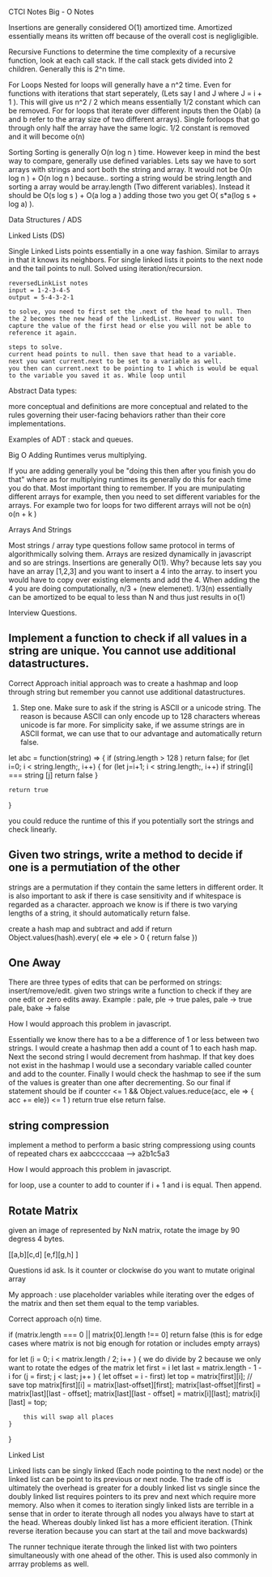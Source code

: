 CTCI Notes 
Big - O Notes 

Insertions are generally considered O(1) amortized time. Amortized essentially means its written off because of the overall cost is negligligible. 

Recursive Functions 
to determine the time complexity of a recursive function, look at each call stack. If the call stack gets divided into 2 children. Generally this is 2^n time. 

For Loops 
Nested for loops will generally have a n^2 time. Even for functions with iterations that start seperately, (Lets say I and J where J = i + 1 ). This will give us n^2 / 2 which means essentially 1/2 constant which can be removed. For for loops that iterate over different inputs then the O(ab) (a and b refer to the array size of two different arrays). Single forloops that go through only half the array have the same logic. 1/2 constant is removed and it will become o(n) 

Sorting 
Sorting is generally O(n log n ) time. However keep in mind the best way to compare, generally use defined variables. Lets say we have to sort arrays with strings and sort both the string and array. It would not be O(n log n ) + O(n log n ) because.. sorting a string would be string.length and sorting a array would be array.length (Two different variables). Instead it should be O(s log s ) + O(a log a )
adding those two you get O( s*a(log s + log a) ). 


Data Structures / ADS

Linked Lists (DS) 

Single Linked Lists 
points essentially in a one way fashion. Similar to arrays in that it knows its neighbors. For single linked lists it points to the next node and the tail points to null. Solved using iteration/recursion. 

    reversedLinkList notes 
    input = 1-2-3-4-5
    output = 5-4-3-2-1 

    to solve, you need to first set the .next of the head to null. Then the 2 becomes the new head of the linkedList. However you want to capture the value of the first head or else you will not be able to reference it again. 

    steps to solve. 
    current head points to null. then save that head to a variable.
    next you want current.next to be set to a variable as well.
    you then can current.next to be pointing to 1 which is would be equal to the variable you saved it as. While loop until 
 
Abstract Data types: 

more conceptual and definitions are more conceptual and related to the rules governing their user-facing behaviors rather than their core implementations.

Examples of ADT : stack and queues. 


Big O Adding Runtimes verus multiplying. 

If you are adding generally youl be "doing this then after you finish you do that" where as for multiplying runtimes its generally do this for each time you do that. 
Most important thing to remember. If you are munipulating different arrays for example, then you need to set different variables for the arrays. For example two for loops for two different arrays will not be o(n) 
o(n + k ) 

Arrays And Strings 

Most strings / array type questions follow same protocol in terms of algorithmically solving them. 
Arrays are resized dynamically in javascript and so are strings. 
Insertions are generally O(1). Why? because lets say you have an array [1,2,3] and you want to insert a 4 into the array. to insert you would have to copy over existing elements and add the 4. When adding the 4 you are doing computationally, n/3 + (new elemenet). 1/3(n) essentially can be amortized to be equal to less than N and thus just results in o(1) 

Interview Questions. 

## Implement a function to check if all values in a string are unique. You cannot use additional datastructures.

Correct Approach 
initial approach was to create a hashmap and loop through string but remember you cannot use additional datastructures. 
1. Step one. Make sure to ask if the string is ASCII or a unicode string. The reason is because ASCII can only encode up to 128 characters whereas unicode is far more. For simplicity sake, if we assume strings are in ASCII format, we can use that to our advantage and automatically return false.

let abc = function(string) => {
    if (string.length > 128 ) return false; 
    for (let i=0; i < string.length;, i++) {
        for (let j=i+1; i < string.length;, i++)
         if string[i] === string [j] 
            return false 
    }

    return true 
}

you could reduce the runtime of this if you potentially sort the strings and check linearly. 

## Given two strings, write a method to decide if one is a permutiation of the other
strings are a permutation if they contain the same letters in different order. It is also important to ask if there is case sensitivity and if whitespace is regarded as a character. 
approach we know is if there is two varying lengths of a string, it should automatically return false.

create a hash map and subtract and add if return Object.values(hash).every( ele => ele > 0 {
    return false 
})

## One Away 
There are three types of edits that can be performed on strings: insert/remove/edit. given two strings write a function to check if they are one edit or zero edits away.
Example :
pale, ple -> true
pales, pale -> true
pale, bake -> false 

How I would approach this problem in javascript. 

Essentially we know there has to a be a difference of 1 or less between two strings. I would create a hashmap then add a count of 1 to each hash map. Next the second string I would decrement from hashmap. If that key does not exist in the hashmap I would use a secondary variable called counter and add to the counter. Finally I would check the hashmap to see if the sum of the values is greater than one after decrementing. So our final if statement should be if counter <= 1 && Object.values.reduce(acc, ele => { acc += ele}) <= 1 ) return true else return false. 

## string compression 
implement a method to perform a basic string compressiong using counts of repeated chars 
ex aabcccccaaa --> a2b1c5a3 

How I would approach this problem in javascript. 

for loop, use a counter to add to counter if i + 1 and i is equal. Then append. 

## Rotate Matrix 

given an image of represented by NxN matrix, rotate the image by 90 degress 4 bytes. 

[[a,b][c,d]
 [e,f][g,h] 
]

Questions id ask. Is it counter or clockwise
do you want to mutate original array

My approach : use placeholder variables while iterating over the edges of the matrix and then set them equal to the temp variables.

Correct approach o(n) time. 

if (matrix.length === 0 || matrix[0].length !== 0] return false (this is for edge cases where matrix is not big enough for rotation or includes empty arrays)

for let (i = 0; i < matrix.length / 2; i++ ) {  we do divide by 2 because we only want to rotate the edges of the matrix
    let first = i 
    let last = matrix.length - 1 - i 
    for (j = first; j < last; j++ ) {
        let offset = i - first)
        let top = matrix[first][i]; // save top
        matrix[first][i] = matrix[last-offset][first];
        matrix[last-offset][first] = matrix[last][last - offset]; 
        matrix[last][last - offset] = matrix[i][last]; 
        matrix[i][last] = top; 

        this will swap all places 
    }
  }

Linked List 

Linked lists can be singly linked (Each node pointing to the next node) or the linked list can be point to its previous or next node. The trade off is ultimately the overhead is greater for a doubly linked list vs single since the doubly linked list requires pointers to its prev and next which require more memory. Also when it comes to iteration singly linked lists are terrible in a sense that in order to iterate through all nodes you always have to start at the head. Whereas doubly linked list has a more efficient iteration. (Think reverse iteration because you can start at the tail and move backwards) 

The runner technique 
iterate through the linked list with two pointers simultaneously with one ahead of the other. This is used also commonly in arrray problems as well. 










